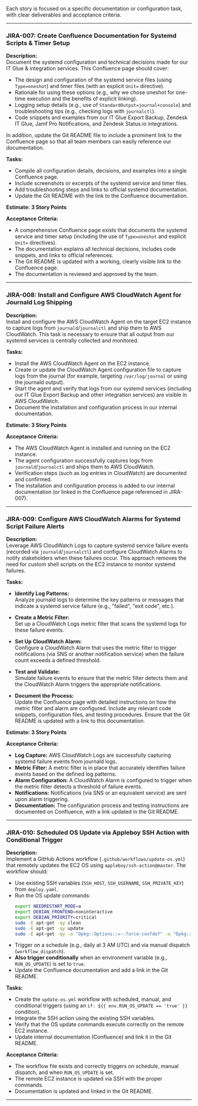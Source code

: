 Each story is focused on a specific documentation or configuration task, with clear deliverables and acceptance criteria.

---

### **JIRA-007: Create Confluence Documentation for Systemd Scripts & Timer Setup**

**Description:**  
Document the systemd configuration and technical decisions made for our IT Glue & integration services. This Confluence page should cover:
- The design and configuration of the systemd service files (using `Type=oneshot`) and timer files (with an explicit `Unit=` directive).
- Rationale for using these options (e.g., why we chose oneshot for one-time execution and the benefits of explicit linking).
- Logging setup details (e.g., use of `StandardOutput=journal+console`) and troubleshooting tips (e.g., checking logs with `journalctl`).
- Code snippets and examples from our IT Glue Export Backup, Zendesk IT Glue, Jamf Pro Notifications, and Zendesk Status.io integrations.

In addition, update the Git README file to include a prominent link to the Confluence page so that all team members can easily reference our documentation.

**Tasks:**  
- Compile all configuration details, decisions, and examples into a single Confluence page.  
- Include screenshots or excerpts of the systemd service and timer files.  
- Add troubleshooting steps and links to official systemd documentation.  
- Update the Git README with the link to the Confluence documentation.

**Estimate:** **3 Story Points**

**Acceptance Criteria:**  
- A comprehensive Confluence page exists that documents the systemd service and timer setup (including the use of `Type=oneshot` and explicit `Unit=` directives).  
- The documentation explains all technical decisions, includes code snippets, and links to official references.  
- The Git README is updated with a working, clearly visible link to the Confluence page.  
- The documentation is reviewed and approved by the team.

---

### **JIRA-008: Install and Configure AWS CloudWatch Agent for Journald Log Shipping**

**Description:**  
Install and configure the AWS CloudWatch Agent on the target EC2 instance to capture logs from `journald`/`journalctl` and ship them to AWS CloudWatch. This task is necessary to ensure that all output from our systemd services is centrally collected and monitored.

**Tasks:**  
- Install the AWS CloudWatch Agent on the EC2 instance.  
- Create or update the CloudWatch Agent configuration file to capture logs from the journal (for example, targeting `/var/log/journal` or using the journald output).  
- Start the agent and verify that logs from our systemd services (including our IT Glue Export Backup and other integration services) are visible in AWS CloudWatch.  
- Document the installation and configuration process in our internal documentation.

**Estimate:** **3 Story Points**

**Acceptance Criteria:**  
- The AWS CloudWatch Agent is installed and running on the EC2 instance.  
- The agent configuration successfully captures logs from `journald`/`journalctl` and ships them to AWS CloudWatch.  
- Verification steps (such as log entries in CloudWatch) are documented and confirmed.  
- The installation and configuration process is added to our internal documentation (or linked in the Confluence page referenced in JIRA-007).

---

### **JIRA-009: Configure AWS CloudWatch Alarms for Systemd Script Failure Alerts**

**Description:**  
Leverage AWS CloudWatch Logs to capture systemd service failure events (recorded via `journald`/`journalctl`) and configure CloudWatch Alarms to notify stakeholders when these failures occur. This approach removes the need for custom shell scripts on the EC2 instance to monitor systemd failures.

**Tasks:**  
- **Identify Log Patterns:**  
  Analyze journald logs to determine the key patterns or messages that indicate a systemd service failure (e.g., "failed", "exit code", etc.).

- **Create a Metric Filter:**  
  Set up a CloudWatch Logs metric filter that scans the systemd logs for these failure events.

- **Set Up CloudWatch Alarm:**  
  Configure a CloudWatch Alarm that uses the metric filter to trigger notifications (via SNS or another notification service) when the failure count exceeds a defined threshold.

- **Test and Validate:**  
  Simulate failure events to ensure that the metric filter detects them and the CloudWatch Alarm triggers the appropriate notifications.

- **Document the Process:**  
  Update the Confluence page with detailed instructions on how the metric filter and alarm are configured. Include any relevant code snippets, configuration files, and testing procedures. Ensure that the Git README is updated with a link to this documentation.

**Estimate:** **3 Story Points**

**Acceptance Criteria:**  
- **Log Capture:** AWS CloudWatch Logs are successfully capturing systemd failure events from journald logs.  
- **Metric Filter:** A metric filter is in place that accurately identifies failure events based on the defined log patterns.  
- **Alarm Configuration:** A CloudWatch Alarm is configured to trigger when the metric filter detects a threshold of failure events.  
- **Notifications:** Notifications (via SNS or an equivalent service) are sent upon alarm triggering.  
- **Documentation:** The configuration process and testing instructions are documented on Confluence, with a link updated in the Git README.

---

### **JIRA-010: Scheduled OS Update via Appleboy SSH Action with Conditional Trigger**

**Description:**  
Implement a GitHub Actions workflow (`.github/workflows/update-os.yml`) that remotely updates the EC2 OS using `appleboy/ssh-action@master`. The workflow should:

- Use existing SSH variables (`SSH_HOST`, `SSH_USERNAME`, `SSH_PRIVATE_KEY`) from `deploy.yaml`.
- Run the OS update commands:
  ```bash
  export NEEDRESTART_MODE=a
  export DEBIAN_FRONTEND=noninteractive
  export DEBIAN_PRIORITY=critical
  sudo -E apt-get -qy clean
  sudo -E apt-get -qy update
  sudo -E apt-get -qy -o "Dpkg::Options::=--force-confdef" -o "Dpkg::Options::=--force-confold" upgrade
  ```
- Trigger on a schedule (e.g., daily at 3 AM UTC) and via manual dispatch (`workflow_dispatch`).
- **Also trigger conditionally** when an environment variable (e.g., `RUN_OS_UPDATE`) is set to `true`.
- Update the Confluence documentation and add a link in the Git README.

**Tasks:**  
- Create the `update-os.yml` workflow with scheduled, manual, and conditional triggers (using an `if: ${{ env.RUN_OS_UPDATE == 'true' }}` condition).
- Integrate the SSH action using the existing SSH variables.
- Verify that the OS update commands execute correctly on the remote EC2 instance.
- Update internal documentation (Confluence) and link it in the Git README.

**Acceptance Criteria:**  
- The workflow file exists and correctly triggers on schedule, manual dispatch, and when `RUN_OS_UPDATE` is set.
- The remote EC2 instance is updated via SSH with the proper commands.
- Documentation is updated and linked in the Git README.

---
